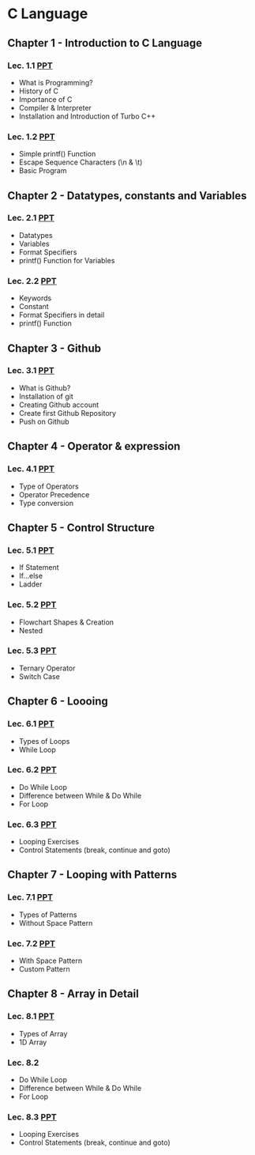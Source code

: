 # C Language

## Chapter 1 - Introduction to C Language

### Lec. 1.1 [PPT](ch_1/lec_1.1.pdf)

- What is Programming?
- History of C
- Importance of C
- Compiler & Interpreter
- Installation and Introduction of Turbo C++

### Lec. 1.2 [PPT](ch_1/lec_1.2.pdf)

- Simple printf() Function
- Escape Sequence Characters (\n & \t)
- Basic Program

## Chapter 2 - Datatypes, constants and Variables

### Lec. 2.1 [PPT](ch_2/lec_2.1.pdf)

- Datatypes
- Variables
- Format Specifiers
- printf() Function for Variables

### Lec. 2.2 [PPT](ch_2/lec_2.2.pdf)

- Keywords
- Constant
- Format Specifiers in detail
- printf() Function

## Chapter 3 - Github

### Lec. 3.1 [PPT](ch_3/Lec_3.1.pdf)

- What is Github?
- Installation of git
- Creating Github account
- Create first Github Repository
- Push on Github

## Chapter 4 - Operator & expression

### Lec. 4.1 [PPT](ch_4/Lec_4.1.pdf)

- Type of Operators
- Operator Precedence
- Type conversion

## Chapter 5 - Control Structure

### Lec. 5.1 [PPT](ch_5/Lec_5.1.pdf)

- If Statement
- If...else
- Ladder

### Lec. 5.2 [PPT](ch_5/Lec_5.2.pdf)

- Flowchart Shapes & Creation
- Nested

### Lec. 5.3 [PPT](ch_5/Lec_5.3.pdf)

- Ternary Operator
- Switch Case

## Chapter 6 - Loooing

### Lec. 6.1 [PPT](ch_6/Lec_6.1.pdf)

- Types of Loops
- While Loop

### Lec. 6.2 [PPT](ch_6/Lec_6.2.pdf)

- Do While Loop
- Difference between While & Do While
- For Loop

### Lec. 6.3 [PPT](ch_6/Lec_6.3.pdf)

- Looping Exercises
- Control Statements (break, continue and goto)

## Chapter 7 - Looping with Patterns

### Lec. 7.1 [PPT](ch_7/Lec_7.1.pdf)
- Types of Patterns
- Without Space Pattern

### Lec. 7.2 [PPT](ch_7/Lec_7.2.pdf)
- With Space Pattern
- Custom Pattern

## Chapter 8 - Array in Detail

### Lec. 8.1 [PPT](ch_8/Lec_8.1.pdf)

- Types of Array
- 1D Array

### Lec. 8.2

- Do While Loop
- Difference between While & Do While
- For Loop

### Lec. 8.3 [PPT](ch_8/Lec_8.3.pdf)

- Looping Exercises
- Control Statements (break, continue and goto)
